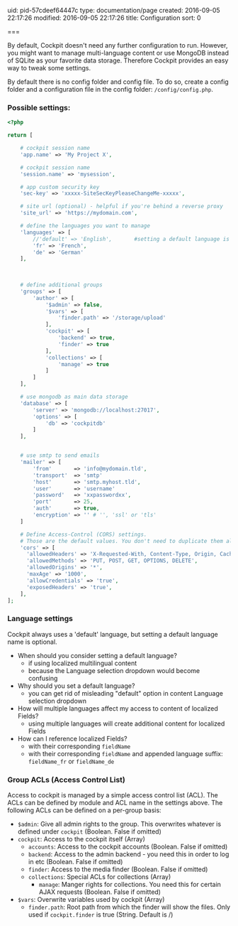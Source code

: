 uid: pid-57cdeef64447c
type: documentation/page
created: 2016-09-05 22:17:26
modified: 2016-09-05 22:17:26
title: Configuration
sort: 0

===

By default, Cockpit doesn't need any further configuration to run. However, you might want to manage multi-language content or use MongoDB instead of SQLite as your favorite data storage. Therefore Cockpit provides an easy way to tweak some settings.


By default there is no config folder and config file.
To do so, create a config folder and a configuration file in the config folder: `/config/config.php`.



### Possible settings:

```php
<?php

return [

    # cockpit session name
    'app.name' => 'My Project X',

    # cockpit session name
    'session.name' => 'mysession',

    # app custom security key
    'sec-key' => 'xxxxx-SiteSecKeyPleaseChangeMe-xxxxx',

    # site url (optional) - helpful if you're behind a reverse proxy
    'site_url' => 'https://mydomain.com',

    # define the languages you want to manage
    'languages' => [
        //'default' => 'English',       #setting a default language is optional
        'fr' => 'French',
        'de' => 'German'
    ],
    
    

    # define additional groups
    'groups' => [
        'author' => [
            '$admin' => false,
            '$vars' => [
                'finder.path' => '/storage/upload'
            ],
            'cockpit' => [
                'backend' => true,
                'finder' => true
            ],
            'collections' => [
                'manage' => true
            ]
        ]
    ],

    # use mongodb as main data storage
    'database' => [   
        'server' => 'mongodb://localhost:27017',
        'options' => [
            'db' => 'cockpitdb'
        ]
    ],


    # use smtp to send emails
    'mailer' => [
        'from'       => 'info@mydomain.tld',
        'transport'  => 'smtp'
        'host'       => 'smtp.myhost.tld',
        'user'       => 'username'
        'password'   => 'xxpasswordxx',
        'port'       => 25,
        'auth'       => true,
        'encryption' => '' # '', 'ssl' or 'tls'
    ]

    # Define Access-Control (CORS) settings.
    # Those are the default values. You don't need to duplicate them all.
    'cors' => [
      'allowedHeaders' => 'X-Requested-With, Content-Type, Origin, Cache-Control, Pragma, Authorization, Accept, Accept-Encoding, Cockpit-Token',
      'allowedMethods' => 'PUT, POST, GET, OPTIONS, DELETE',
      'allowedOrigins' => '*',
      'maxAge' => '1000',
      'allowCredentials' => 'true',
      'exposedHeaders' => 'true',
    ],
];
```

### Language settings

Cockpit always uses a 'default' language, but setting a default language name is optional.

* When should you consider setting a default language?
    * if using localized multilingual content
    * because the Language selection dropdown would become confusing
* Why should you set a default language?
    * you can get rid of misleading "default" option in content Language selection dropdown
* How will multiple languages affect my access to content of localized Fields?
    * using multiple languages will create additional content for localized Fields
* How can I reference localized Fields?
    * with their corresponding `fieldName`
    * with their corresponding `fieldName` and appended language suffix: `fieldName_fr` or `fieldName_de`

### Group ACLs (Access Control List)

Access to cockpit is managed by a simple access control list (ACL). The ACLs can be defined by module and ACL name in the settings above. The following ACLs can be defined on a per-group basis:

* `$admin`: Give all admin rights to the group. This overwrites whatever is defined under `cockpit` (Boolean. False if omitted)
* `cockpit`: Access to the cockpit itself (Array)
    * `accounts`: Access to the cockpit accounts (Boolean. False if omitted)
    * `backend`: Access to the admin backend - you need this in order to log in etc (Boolean. False if omitted)
    * `finder`: Access to the media finder (Boolean. False if omitted)
  * `collections`: Special ACLs for collections (Array)
    * `manage`: Manger rights for collections. You need this for certain AJAX requests (Boolean. False if omitted)
* `$vars`: Overwrite variables used by cockpit (Array)
  * `finder.path`: Root path from which the finder will show the files. Only used if `cockpit.finder` is true (String. Default is /)
